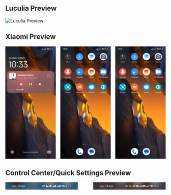 ## Luculia Preview

<img src="/Luculia/Preview/Luculia.png" alt="Luculia Preview"/>

## Xiaomi Preview

<img src="/Luculia/Preview/Xiaomi.png" alt="Xiaomi Preview"/>

## Control Center/Quick Settings Preview

<img src="/Luculia/Preview/CC-QS.png" alt="Control Center/Quick Settings Preview"/>
